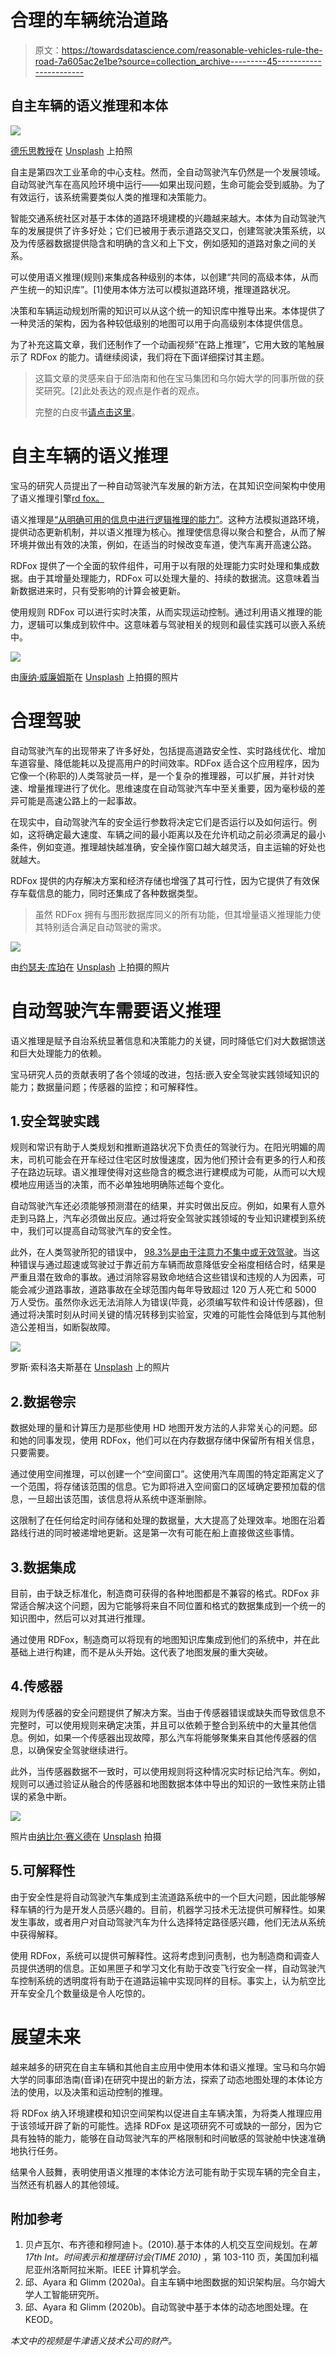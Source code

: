 # 合理的车辆统治道路

> 原文：<https://towardsdatascience.com/reasonable-vehicles-rule-the-road-7a605ac2e1be?source=collection_archive---------45----------------------->

## 自主车辆的语义推理和本体

![](img/1722d01dd99e088c84c5d1219fbdbb22.png)

[德乐思教授](https://unsplash.com/@andreasdress)在 [Unsplash](https://unsplash.com/) 上拍照

自主是第四次工业革命的中心支柱。然而，全自动驾驶汽车仍然是一个发展领域。自动驾驶汽车在高风险环境中运行——如果出现问题，生命可能会受到威胁。为了有效运行，该系统需要类似人类的推理和决策能力。

智能交通系统社区对基于本体的道路环境建模的兴趣越来越大。本体为自动驾驶汽车的发展提供了许多好处；它们已被用于表示道路交叉口，创建驾驶决策系统，以及为传感器数据提供隐含和明确的含义和上下文，例如感知的道路对象之间的关系。

可以使用语义推理(规则)来集成各种级别的本体，以创建“共同的高级本体，从而产生统一的知识库”。[1]使用本体方法可以模拟道路环境，推理道路状况。

决策和车辆运动规划所需的知识可以从这个统一的知识库中推导出来。本体提供了一种灵活的架构，因为各种较低级别的地图可以用于向高级别本体提供信息。

为了补充这篇文章，我们还制作了一个动画视频“在路上推理”，它用大致的笔触展示了 RDFox 的能力。请继续阅读，我们将在下面详细探讨其主题。

> 这篇文章的灵感来自于邱浩南和他在宝马集团和乌尔姆大学的同事所做的获奖研究。[2]此处表达的观点是作者的观点。
> 
> 完整的白皮书[请点击这里](https://uploads-ssl.webflow.com/5ed7f18d11a068aa460ce2e9/5fd7947eeb97b765f466a1df_Reasonable%20Vehicles%20Rule%20the%20Road%20low%20res.pdf)。

# 自主车辆的语义推理

宝马的研究人员提出了一种自动驾驶汽车发展的新方法，在其知识空间架构中使用了语义推理引擎[rd fox。](http://www.oxfordsemantic.tech)

语义推理是[“从明确可用的信息中进行逻辑推理的能力”](https://www.oxfordsemantic.tech/glossary)。这种方法模拟道路环境，提供动态更新机制，并以语义推理为核心。推理使信息得以聚合和整合，从而了解环境并做出有效的决策，例如，在适当的时候改变车道，使汽车离开高速公路。

RDFox 提供了一个全面的软件组件，可用于以有限的处理能力实时处理和集成数据。由于其增量处理能力，RDFox 可以处理大量的、持续的数据流。这意味着当新数据进来时，只有受影响的计算会被更新。

使用规则 RDFox 可以进行实时决策，从而实现运动控制。通过利用语义推理的能力，逻辑可以集成到软件中。这意味着与驾驶相关的规则和最佳实践可以嵌入系统中。

![](img/43a3b8804f0b989c95dbedbe5ee9507b.png)

由[康纳·威廉姆斯](https://unsplash.com/@createdbyconnor?utm_source=unsplash&utm_medium=referral&utm_content=creditCopyText)在 [Unsplash](https://unsplash.com/s/photos/busy-road?utm_source=unsplash&utm_medium=referral&utm_content=creditCopyText) 上拍摄的照片

# 合理驾驶

自动驾驶汽车的出现带来了许多好处，包括提高道路安全性、实时路线优化、增加车道容量、降低能耗以及提高用户的时间效率。RDFox 适合这个应用程序，因为它像一个(称职的)人类驾驶员一样，是一个复杂的推理器，可以扩展，并针对快速、增量推理进行了优化。思维速度在自动驾驶汽车中至关重要，因为毫秒级的差异可能是高速公路上的一起事故。

在现实中，自动驾驶汽车的安全运行参数将决定它们是否运行以及如何运行。例如，这将确定最大速度、车辆之间的最小距离以及在允许机动之前必须满足的最小条件，例如变道。推理越快越准确，安全操作窗口越大越灵活，自主运输的好处也就越大。

RDFox 提供的内存解决方案和经济存储也增强了其可行性，因为它提供了有效保存车载信息的能力，同时还集成了各种数据类型。

> 虽然 RDFox 拥有与图形数据库同义的所有功能，但其增量语义推理能力使其特别适合满足自动驾驶的需求。

![](img/a1bad3dbd274d8faf6cdce41e78817e9.png)

由[约瑟夫·库珀](https://unsplash.com/@josephcooper?utm_source=unsplash&utm_medium=referral&utm_content=creditCopyText)在 [Unsplash](https://unsplash.com/s/photos/busy-road?utm_source=unsplash&utm_medium=referral&utm_content=creditCopyText) 上拍摄的照片

# 自动驾驶汽车需要语义推理

语义推理是赋予自治系统显著信息和决策能力的关键，同时降低它们对大数据馈送和巨大处理能力的依赖。

宝马研究人员的贡献表明了各个领域的改进，包括:嵌入安全驾驶实践领域知识的能力；数据量问题；传感器的监控；和可解释性。

## 1.安全驾驶实践

规则和常识有助于人类规划和推断道路状况下负责任的驾驶行为。在阳光明媚的周末，司机可能会在开车经过住宅区时放慢速度，因为他们预计会有更多的行人和孩子在路边玩球。语义推理使得对这些隐含的概念进行建模成为可能，从而可以大规模地应用适当的决策，而不必单独地明确陈述每个变化。

自动驾驶汽车还必须能够预测潜在的结果，并实时做出反应。例如，如果有人意外走到马路上，汽车必须做出反应。通过将安全驾驶实践领域的专业知识建模到系统中，我们可以提高自动驾驶汽车的安全性。

此外，在人类驾驶所犯的错误中， [98.3%是由于注意力不集中或无效驾驶](https://trid.trb.org/view/689647)。当这种错误与通过超速或驾驶过于靠近前方车辆而故意降低安全裕度相结合时，结果是严重且潜在致命的事故。通过消除容易致命地结合这些错误和违规的人为因素，可能会减少道路事故，道路事故在全球范围内每年导致超过 120 万人死亡和 5000 万人受伤。虽然你永远无法消除人为错误(毕竟，必须编写软件和设计传感器)，但通过将决策时刻从时间关键的情况转移到实验室，灾难的可能性会降低到与其他制造公差相当，如断裂故障。

![](img/fbe64df460e71774957bd38ca83f3ade.png)

罗斯·索科洛夫斯基在 [Unsplash](https://unsplash.com/s/photos/road?utm_source=unsplash&utm_medium=referral&utm_content=creditCopyText) 上的照片

## 2.数据卷宗

数据处理的量和计算压力是那些使用 HD 地图开发方法的人非常关心的问题。邱和她的同事发现，使用 RDFox，他们可以在内存数据存储中保留所有相关信息，只要需要。

通过使用空间推理，可以创建一个“空间窗口”。这使用汽车周围的特定距离定义了一个范围，将存储该范围的信息。它为即将进入空间窗口的区域确定要预加载的信息，一旦超出该范围，该信息将从系统中逐渐删除。

这限制了在任何给定时间存储和处理的数据量，大大提高了处理效率。地图在沿着路线行进的同时被递增地更新。这是第一次有可能在船上直接做这些事情。

## 3.数据集成

目前，由于缺乏标准化，制造商可获得的各种地图都是不兼容的格式。RDFox 非常适合解决这个问题，因为它能够将来自不同位置和格式的数据集成到一个统一的知识图中，然后可以对其进行推理。

通过使用 RDFox，制造商可以将现有的地图知识库集成到他们的系统中，并在此基础上进行构建，而不是从头开始。这代表了地图发展的重大突破。

## 4.传感器

规则为传感器的安全问题提供了解决方案。当由于传感器错误或缺失而导致信息不完整时，可以使用规则来确定决策，并且可以依赖于整合到系统中的大量其他信息。例如，如果一个传感器出现故障，那么汽车将能够聚集来自其他传感器的信息，以确保安全驾驶继续进行。

此外，当传感器数据不一致时，可以使用规则将这种情况实时标记给汽车。例如，规则可以通过验证从融合的传感器和地图数据本体中导出的知识的一致性来防止错误的紧急中断。

![](img/82ded85a9210b4eaad7ae99276a4f3d5.png)

照片由[纳比尔·赛义德](https://unsplash.com/@nabeelsyed?utm_source=unsplash&utm_medium=referral&utm_content=creditCopyText)在 [Unsplash](https://unsplash.com/s/photos/busy-road?utm_source=unsplash&utm_medium=referral&utm_content=creditCopyText) 拍摄

## 5.可解释性

由于安全性是将自动驾驶汽车集成到主流道路系统中的一个巨大问题，因此能够解释车辆的行为是开发人员感兴趣的。目前，机器学习技术无法提供可解释性。如果发生事故，或者用户对自动驾驶汽车为什么选择特定路径感兴趣，他们无法从系统中获得解释。

使用 RDFox，系统可以提供可解释性。这将考虑到问责制，也为制造商和调查人员提供透明的信息。正如黑匣子和学习文化有助于改变飞行安全一样，自动驾驶汽车控制系统的透明度将有助于在道路运输中实现同样的目标。事实上，认为航空比开车安全几个数量级是令人吃惊的。

# 展望未来

越来越多的研究在自主车辆和其他自主应用中使用本体和语义推理。宝马和乌尔姆大学的同事邱浩南(音译)在研究中提出的新方法，探索了动态地图处理的本体论方法的使用，以及决策和运动控制的推理。

将 RDFox 纳入环境建模和知识空间架构以促进自主车辆决策，为将类人推理应用于该领域开辟了新的可能性。选择 RDFox 是这项研究不可或缺的一部分，因为它具有独特的能力，能够在自动驾驶汽车的严格限制和时间敏感的驾驶舱中快速准确地执行任务。

结果令人鼓舞，表明使用语义推理的本体论方法可能有助于实现车辆的完全自主，当然还有机器人的其他领域。

## 附加参考

1.  贝卢瓦尔、布齐德和穆阿迪卜。(2010).基于本体的人机交互空间规划。在*第 17th Int。时间表示和推理研讨会(TIME 2010)* ，第 103-110 页，美国加利福尼亚州洛斯阿拉米斯。IEEE 计算机学会。
2.  邱、Ayara 和 Glimm (2020a)。自主车辆中地图数据的知识架构层。乌尔姆大学人工智能研究所。
3.  邱、Ayara 和 Glimm (2020b)。自动驾驶中基于本体的动态地图处理。在 KEOD。

*本文中的视频是牛津语义技术公司的财产。*